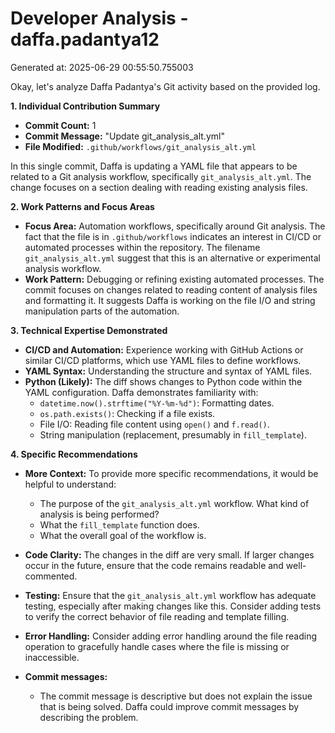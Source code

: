 # Developer Analysis - daffa.padantya12
Generated at: 2025-06-29 00:55:50.755003

Okay, let's analyze Daffa Padantya's Git activity based on the provided log.

**1. Individual Contribution Summary**

*   **Commit Count:**  1
*   **Commit Message:** "Update git_analysis_alt.yml"
*   **File Modified:** `.github/workflows/git_analysis_alt.yml`

In this single commit, Daffa is updating a YAML file that appears to be related to a Git analysis workflow, specifically `git_analysis_alt.yml`.  The change focuses on a section dealing with reading existing analysis files.

**2. Work Patterns and Focus Areas**

*   **Focus Area:**  Automation workflows, specifically around Git analysis.  The fact that the file is in `.github/workflows` indicates an interest in CI/CD or automated processes within the repository.  The filename `git_analysis_alt.yml` suggest that this is an alternative or experimental analysis workflow.
*   **Work Pattern:**  Debugging or refining existing automated processes. The commit focuses on changes related to reading content of analysis files and formatting it. It suggests Daffa is working on the file I/O and string manipulation parts of the automation.

**3. Technical Expertise Demonstrated**

*   **CI/CD and Automation:**  Experience working with GitHub Actions or similar CI/CD platforms, which use YAML files to define workflows.
*   **YAML Syntax:**  Understanding the structure and syntax of YAML files.
*   **Python (Likely):** The diff shows changes to Python code within the YAML configuration. Daffa demonstrates familiarity with:
    *   `datetime.now().strftime("%Y-%m-%d")`: Formatting dates.
    *   `os.path.exists()`: Checking if a file exists.
    *   File I/O: Reading file content using `open()` and `f.read()`.
    *   String manipulation (replacement, presumably in `fill_template`).

**4. Specific Recommendations**

*   **More Context:** To provide more specific recommendations, it would be helpful to understand:
    *   The purpose of the `git_analysis_alt.yml` workflow. What kind of analysis is being performed?
    *   What the `fill_template` function does.
    *   What the overall goal of the workflow is.

*   **Code Clarity:**  The changes in the diff are very small. If larger changes occur in the future, ensure that the code remains readable and well-commented.

*   **Testing:** Ensure that the `git_analysis_alt.yml` workflow has adequate testing, especially after making changes like this. Consider adding tests to verify the correct behavior of file reading and template filling.

*   **Error Handling:** Consider adding error handling around the file reading operation to gracefully handle cases where the file is missing or inaccessible.

* **Commit messages:**
   - The commit message is descriptive but does not explain the issue that is being solved. Daffa could improve commit messages by describing the problem.
